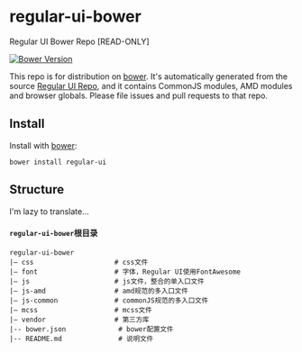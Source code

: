 # regular-ui-bower

Regular UI Bower Repo [READ-ONLY]

[![Bower Version][bower-badge]][bower]

This repo is for distribution on [bower][bower].
It's automatically generated from the source [Regular UI Repo][repo-main], and it contains CommonJS modules, AMD modules and browser globals.
Please file issues and pull requests to that repo.

## Install

Install with [bower][bower]:

```shell
bower install regular-ui
```

## Structure

I'm lazy to translate...

#### `regular-ui-bower`根目录

```
regular-ui-bower
|— css                    # css文件
|— font                   # 字体，Regular UI使用FontAwesome
|— js                     # js文件，整合的单入口文件
|— js-amd                 # amd规范的多入口文件
|— js-common              # commonJS规范的多入口文件
|— mcss                   # mcss文件
|— vendor                 # 第三方库
|-- bower.json             # bower配置文件
|-- README.md              # 说明文件
```



[bower]: http://bower.io
[bower-badge]: https://badge.fury.io/bo/regular-ui.svg

[repo-main]: https://github.com/regular-ui/regular-ui
[repo-bower]: https://github.com/regular-ui/regular-ui-bower
[repo-page]: https://github.com/regular-ui/regular-ui.github.io